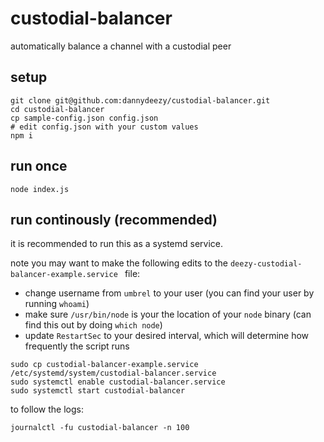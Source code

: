 # custodial-balancer
automatically balance a channel with a custodial peer

## setup
```
git clone git@github.com:dannydeezy/custodial-balancer.git
cd custodial-balancer
cp sample-config.json config.json
# edit config.json with your custom values
npm i
```

## run once
```
node index.js
```

## run continously (recommended)
it is recommended to run this as a systemd service.

note you may want to make the following edits to the `deezy-custodial-balancer-example.service ` file:
- change username from `umbrel` to your user (you can find your user by running `whoami`)
- make sure `/usr/bin/node` is your the location of your `node` binary (can find this out by doing `which node`)
- update `RestartSec` to your desired interval, which will determine how frequently the script runs

```
sudo cp custodial-balancer-example.service /etc/systemd/system/custodial-balancer.service
sudo systemctl enable custodial-balancer.service
sudo systemctl start custodial-balancer
```
to follow the logs:
```
journalctl -fu custodial-balancer -n 100
```
